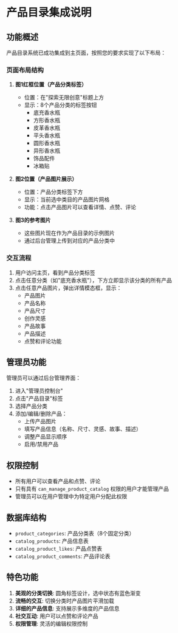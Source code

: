 # 产品目录集成说明

## 功能概述

产品目录系统已成功集成到主页面，按照您的要求实现了以下布局：

### 页面布局结构

1. **图1红框位置（产品分类标签）**
   - 位置：在"探索无限创意"标题上方
   - 显示：8个产品分类的标签按钮
     - 底充香水瓶
     - 方形香水瓶
     - 皮革香水瓶
     - 平头香水瓶
     - 圆形香水瓶
     - 异形香水瓶
     - 饰品配件
     - 冰箱贴

2. **图2位置（产品图片展示）**
   - 位置：产品分类标签下方
   - 显示：当前选中类目的产品图片网格
   - 功能：点击产品图片可以查看详情、点赞、评论

3. **图3的参考图片**
   - 这些图片现在作为产品目录的示例图片
   - 通过后台管理上传到对应的产品分类中

### 交互流程

1. 用户访问主页，看到产品分类标签
2. 点击任意分类（如"底充香水瓶"），下方立即显示该分类的所有产品
3. 点击任意产品图片，弹出详情模态框，显示：
   - 产品图片
   - 产品名称
   - 产品尺寸
   - 创作灵感
   - 产品故事
   - 产品描述
   - 点赞和评论功能

## 管理员功能

管理员可以通过后台管理界面：

1. 进入"管理员控制台"
2. 点击"产品目录"标签
3. 选择产品分类
4. 添加/编辑/删除产品：
   - 上传产品图片
   - 填写产品信息（名称、尺寸、灵感、故事、描述）
   - 调整产品显示顺序
   - 启用/禁用产品

## 权限控制

- 所有用户可以查看产品和点赞、评论
- 只有具有 `can_manage_product_catalog` 权限的用户才能管理产品
- 管理员可以在用户管理中为特定用户分配此权限

## 数据库结构

- `product_categories`: 产品分类表（8个固定分类）
- `catalog_products`: 产品信息表
- `catalog_product_likes`: 产品点赞表
- `catalog_product_comments`: 产品评论表

## 特色功能

1. **美观的分类切换**: 圆角标签设计，选中状态有蓝色渐变
2. **流畅的交互**: 切换分类时产品图片平滑加载
3. **详细的产品信息**: 支持展示多维度的产品信息
4. **社交互动**: 用户可以点赞和评论产品
5. **权限管理**: 灵活的编辑权限控制
